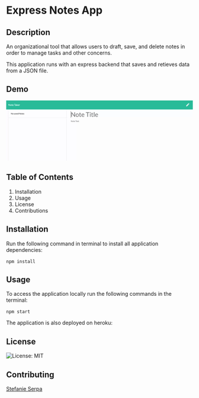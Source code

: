 # Express Notes App

## Description

An organizational tool that allows users to draft, save, and delete notes in order to manage tasks and other concerns. 

This application runs with an express backend that saves and retieves data from a JSON file. 

## Demo

![](public/img/notes-app.gif)

## Table of Contents

1. Installation
2. Usage
3. License
4. Contributions

## Installation

Run the following command in terminal to install all application dependencies:

```
npm install
```

## Usage

To access the application locally run the following commands in the terminal:

```
npm start
```

The application is also deployed on heroku:

## License

![License: MIT](https://img.shields.io/badge/License-MIT-yellow.svg)

## Contributing

[Stefanie Serpa](https://github.com/smserpa)




